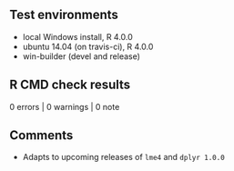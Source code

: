 ## Test environments
* local Windows install, R 4.0.0
* ubuntu 14.04 (on travis-ci), R 4.0.0
* win-builder (devel and release)

## R CMD check results

0 errors | 0 warnings | 0 note

## Comments

  - Adapts to upcoming releases of `lme4` and `dplyr 1.0.0`
